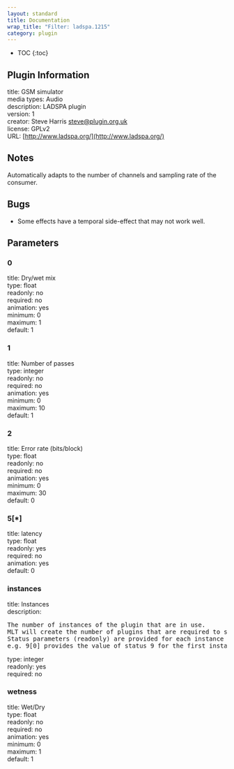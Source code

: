```yaml
---
layout: standard
title: Documentation
wrap_title: "Filter: ladspa.1215"
category: plugin
---
```

* TOC
{:toc}

## Plugin Information

title: GSM simulator  
media types:
Audio  
description: LADSPA plugin  
version: 1  
creator: Steve Harris <steve@plugin.org.uk>  
license: GPLv2  
URL: [http://www.ladspa.org/](http://www.ladspa.org/)  

## Notes

Automatically adapts to the number of channels and sampling rate of the consumer.

## Bugs

* Some effects have a temporal side-effect that may not work well.


## Parameters

### 0

title: Dry/wet mix    
type: float  
readonly: no  
required: no  
animation: yes  
minimum: 0  
maximum: 1  
default: 1  

### 1

title: Number of passes    
type: integer  
readonly: no  
required: no  
animation: yes  
minimum: 0  
maximum: 10  
default: 1  

### 2

title: Error rate (bits/block)    
type: float  
readonly: no  
required: no  
animation: yes  
minimum: 0  
maximum: 30  
default: 0  

### 5[*]

title: latency    
type: float  
readonly: yes  
required: no  
animation: yes  
default: 0  

### instances

title: Instances    
description:
<pre>
The number of instances of the plugin that are in use.
MLT will create the number of plugins that are required to support the number of audio channels.
Status parameters (readonly) are provided for each instance and are accessed by specifying the instance number after the identifier (starting at zero).
e.g. 9[0] provides the value of status 9 for the first instance.
</pre>
type: integer  
readonly: yes  
required: no  

### wetness

title: Wet/Dry    
type: float  
readonly: no  
required: no  
animation: yes  
minimum: 0  
maximum: 1  
default: 1  

